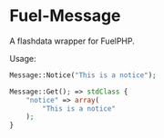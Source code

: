 Fuel-Message
============

A flashdata wrapper for FuelPHP.

Usage:

```php
Message::Notice("This is a notice");
```
```php
Message::Get(); => stdClass {
	"notice" => array(
		"This is a notice"
	);
}
```
